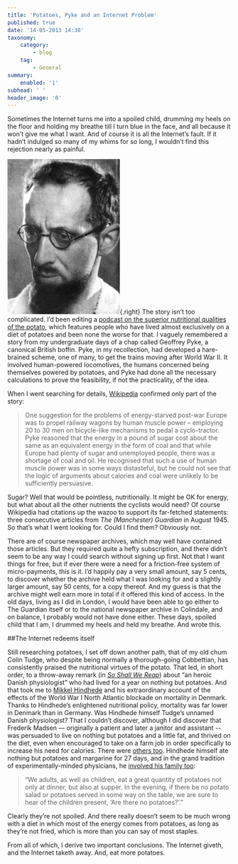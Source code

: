 ```yaml
---
title: 'Potatoes, Pyke and an Internet Problem'
published: true
date: '14-05-2013 14:30'
taxonomy:
    category:
        - blog
    tag:
        - General
summary:
    enabled: '1'
subhead: ' '
header_image: '0'
---
```


Sometimes the Internet turns me into a spoiled child, drumming my heels on the floor and holding my breathe till I turn blue in the face, and all because it won’t give me what I want. And of course it is all the Internet’s fault. If it hadn’t indulged so many of my whims for so long, I wouldn’t find this rejection nearly as painful.

![Geoffrey Pyke](geoffrey-pyke.jpg){.right} The story isn’t too complicated. I’d been editing a [podcast on the superior nutritional qualities of the potato](https://www.eatthispodcast.com/potato/), which features people who have lived almost exclusively on a diet of potatoes and been none the worse for that. I vaguely remembered a story from my undergraduate days of a chap called Geoffrey Pyke, a canonical British boffin. Pyke, in my recollection, had developed a hare-brained scheme, one of many, to get the trains moving after World War II. It involved human-powered locomotives, the humans concerned being themselves powered by potatoes, and Pyke had done all the necessary calculations to prove the feasibility, if not the practicality, of the idea.

When I went searching for details, [Wikipedia](https://en.wikipedia.org/wiki/Geoffrey_Pyke) confirmed only part of the story:

> One suggestion for the problems of energy-starved post-war Europe was to propel railway wagons by human muscle power – employing 20 to 30 men on bicycle-like mechanisms to pedal a cyclo-tractor. Pyke reasoned that the energy in a pound of sugar cost about the same as an equivalent energy in the form of coal and that while Europe had plenty of sugar and unemployed people, there was a shortage of coal and oil. He recognised that such a use of human muscle power was in some ways distasteful, but he could not see that the logic of arguments about calories and coal were unlikely to be sufficiently persuasive.

Sugar? Well that would be pointless, nutritionally. It might be OK for energy, but what about all the other nutrients the cyclists would need? Of course Wikipedia had citations up the wazoo to support its far-fetched statements: three consecutive articles from *The (Manchester) Guardian* in August 1945. So that’s what I went looking for. Could I find them? Obviously not.

There are of course newspaper archives, which may well have contained those articles. But they required quite a hefty subscription, and there didn’t seem to be any way I could search without signing up first. Not that I want things for free, but if ever there were a need for a friction-free system of micro-payments, this is it. I’d happily pay a very small amount, say 5 cents, to discover whether the archive held what I was looking for and a slightly larger amount, say 50 cents, for a copy thereof. And my guess is that the archive might well earn more in total if it offered this kind of access. In the old days, living as I did in London, I would have been able to go either to The Guardian itself or to the national newspaper archive in Colindale, and on balance, I probably would not have done either. These days, spoiled child that I am, I drummed my heels and held my breathe. And wrote this.

##The Internet redeems itself

Still researching potatoes, I set off down another path, that of my old chum Colin Tudge, who despite being normally a thorough-going Cobbettian, has consistently praised the nutritional virtues of the potato. That led, in short order, to a throw-away remark (in [*So Shall We Reap*](http://www.amazon.co.uk/So-Shall-We-Reap-Worlds/dp/0141009500)) about “an heroic Danish physiologist” who had lived for a year on nothing but potatoes. And that took me to [Mikkel Hindhede](http://en.wikipedia.org/wiki/Mikkel_Hindhede) and his extraordinary account of the effects of the World War I North Atlantic blockade on mortality in Denmark. Thanks to Hindhede’s enlightened nutritional policy, mortality was far lower in Denmark than in Germany. Was Hindhede himself Tudge’s unnamed Danish physiologist? That I couldn’t discover, although I did discover that Frederik Madsen — originally a patient and later a janitor and assistant -- was persuaded to live on nothing but potatoes and a little fat, and thrived on the diet, even when encouraged to take on a farm job in order specifically to increase his need for calories. There were [others too](http://www.jbc.org/content/30/2/201.full.pdf). Hindhede himself ate nothing but potatoes and margarine for 27 days, and in the grand tradition of experimentally-minded physicians, he [involved his family too](http://books.google.it/books?id=PKKURClINjoC&lpg=PA45&vq=madsen&hl=it&pg=PA42#v=onepage&q&f=false):

> “We adults, as well as children, eat a great quantity of potatoes not only at dinner, but also at supper. In the evening, if there be no potato salad or potatoes served in some way on the table, we are sure to hear of the children present, ‘Are there no potatoes?’.”

Clearly they’re not spoiled. And there really doesn’t seem to be much wrong with a diet in which most of the energy comes from potatoes, as long as they’re not fried, which is more than you can say of most staples.

From all of which, I derive two important conclusions. The Internet giveth, and the Internet taketh away. And, eat more potatoes.
